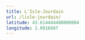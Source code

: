 ```yaml
---
title: L'Isle-Jourdain
url: /lisle-jourdain/
latitude: 43.614444400000004
longitude: 1.0816667
---
```

